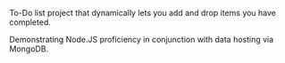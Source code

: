 To-Do list project that dynamically lets you add and drop items you have completed. 

Demonstrating Node.JS proficiency in conjunction with data hosting via MongoDB.